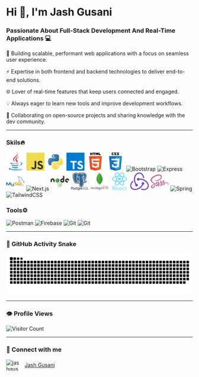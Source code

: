 <h1 align="left">Hi 👋, I'm Jash Gusani</h1>
<h3 align="left">Passionate About Full-Stack Development And Real-Time Applications 💻</h3>
<p>🚀 Building scalable, performant web applications with a focus on seamless user experience.</p>
<p>⚡ Expertise in both frontend and backend technologies to deliver end-to-end solutions.</p>
<p>🌐 Lover of real-time features that keep users connected and engaged.</p>
<p>💡 Always eager to learn new tools and improve development workflows.</p>
<p>🤝 Collaborating on open-source projects and sharing knowledge with the dev community.</p>

---

### Skils🔥

<p align="left"> <img src="https://raw.githubusercontent.com/devicons/devicon/master/icons/java/java-original.svg" alt="Java" width="50" height="50"/> <img src="https://raw.githubusercontent.com/devicons/devicon/master/icons/javascript/javascript-original.svg" alt="JavaScript" width="50" height="50"/> <img src="https://raw.githubusercontent.com/devicons/devicon/master/icons/python/python-original.svg" alt="Python" width="50" height="50"/> <img src="https://raw.githubusercontent.com/devicons/devicon/master/icons/typescript/typescript-original.svg" alt="TypeScript" width="50" height="50"/> <img src="https://raw.githubusercontent.com/devicons/devicon/master/icons/html5/html5-original-wordmark.svg" alt="HTML" width="50" height="50"/> <img src="https://raw.githubusercontent.com/devicons/devicon/master/icons/css3/css3-original-wordmark.svg" alt="CSS" width="50" height="50"/> 
 <img src="https://camo.githubusercontent.com/ecd695fb1ffadab6633f9fcdffaeebc58f3cca722260f0dec7dc607bd9d0e740/68747470733a2f2f676574626f6f7473747261702e636f6d2f646f63732f352e322f6173736574732f6272616e642f626f6f7473747261702d6c6f676f2d736861646f772e706e67" alt="Bootstrap" width="50" height="50"/> <img src="https://upload.wikimedia.org/wikipedia/commons/7/7e/Express_Clothing_Logo.SVG" alt="Express" width="50" height="50"/>
<img src="https://raw.githubusercontent.com/devicons/devicon/master/icons/mysql/mysql-original-wordmark.svg" alt="MySQL" width="50" height="50"/> <img src="https://logowik.com/content/uploads/images/nextjs2106.logowik.com.webp" alt="Next.js" width="50" height="50"/> <img src="https://raw.githubusercontent.com/devicons/devicon/master/icons/nodejs/nodejs-original-wordmark.svg" alt="Node.js" width="50" height="50"/> <img src="https://raw.githubusercontent.com/devicons/devicon/master/icons/postgresql/postgresql-original-wordmark.svg" alt="PostgreSQL" width="50" height="50"/>
<img src="https://raw.githubusercontent.com/devicons/devicon/master/icons/mongodb/mongodb-original-wordmark.svg" alt="MongoDB" width="50" height="50"/> <img src="https://raw.githubusercontent.com/devicons/devicon/master/icons/react/react-original-wordmark.svg" alt="React" width="50" height="50"/> <img src="https://raw.githubusercontent.com/devicons/devicon/master/icons/redux/redux-original.svg" alt="Redux" width="50" height="50"/> <img src="https://raw.githubusercontent.com/devicons/devicon/master/icons/sass/sass-original.svg" alt="Sass" width="50" height="50"/> <img src="https://www.vectorlogo.zone/logos/springio/springio-icon.svg" alt="Spring" width="50" height="50"/> <img src="https://www.vectorlogo.zone/logos/tailwindcss/tailwindcss-icon.svg" alt="TailwindCSS" width="50" height="50"/>
</p>


### Tools⚙️ 
<p align="left"> <img src="https://www.vectorlogo.zone/logos/getpostman/getpostman-icon.svg" alt="Postman" width="50" height="50"/>  <img src="https://www.vectorlogo.zone/logos/firebase/firebase-icon.svg" alt="Firebase" width="50" height="50"/> <img src="https://www.vectorlogo.zone/logos/git-scm/git-scm-icon.svg" alt="Git" width="50" height="50"/> <img src="https://static-00.iconduck.com/assets.00/vercel-icon-512x449-3422jidz.png" alt="Git" width="50" height="50"/>  </p>

--- 
### 🐍 GitHub Activity Snake

<p align="center">
  <picture>
    <source media="(prefers-color-scheme: dark)" srcset="https://raw.githubusercontent.com/Jashgusani123/Jashgusani123/output/github-snake-dark.svg" />
    <source media="(prefers-color-scheme: light)" srcset="https://raw.githubusercontent.com/Jashgusani123/Jashgusani123/output/github-snake.svg" />
    <img alt="github-snake" src="https://raw.githubusercontent.com/Jashgusani123/Jashgusani123/output/github-snake.svg" />
  </picture>
</p>

---

### 👁️ Profile Views

<p align="left">
  <img src="https://profile-counter.glitch.me/Jashgusani123/count.svg?" alt="Visitor Count" />
</p>

---


### 🔗 Connect with me


<div align="left" style="display: flex; align-items: center; gap: 10px;">
  <img src="https://raw.githubusercontent.com/rahuldkjain/github-profile-readme-generator/master/src/images/icons/Social/linked-in-alt.svg" alt="jashgusani91" height="30" width="40" />
  <a href="https://linkedin.com/in/jashgusani91" target="_blank" class="text-decoration: none">Jash Gusani</a>
</div>



